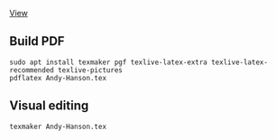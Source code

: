 [View](./Andy-Hanson.pdf)

## Build PDF

	sudo apt install texmaker pgf texlive-latex-extra texlive-latex-recommended texlive-pictures
	pdflatex Andy-Hanson.tex

## Visual editing

	texmaker Andy-Hanson.tex
